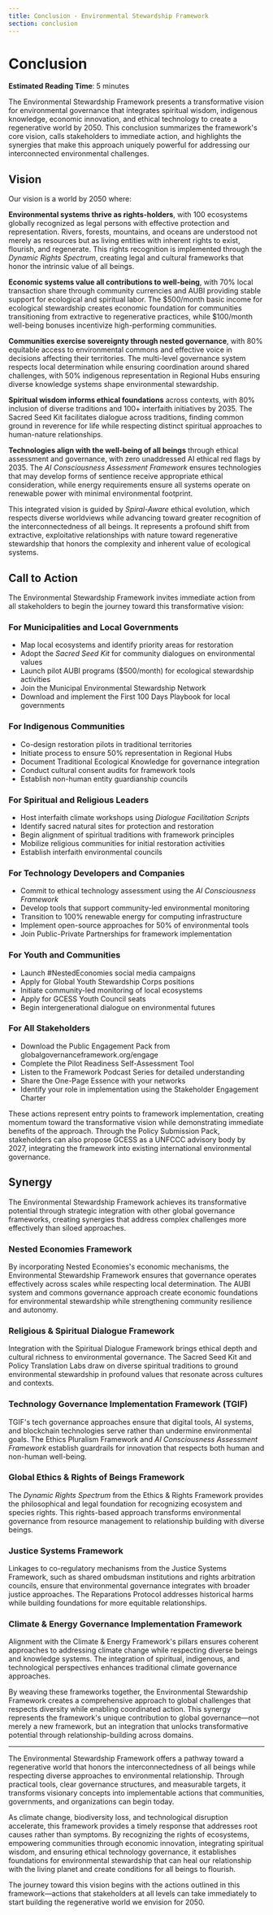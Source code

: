 ```yaml
---
title: Conclusion - Environmental Stewardship Framework
section: conclusion
---
```


# Conclusion

**Estimated Reading Time**: 5 minutes

The Environmental Stewardship Framework presents a transformative vision for environmental governance that integrates spiritual wisdom, indigenous knowledge, economic innovation, and ethical technology to create a regenerative world by 2050. This conclusion summarizes the framework's core vision, calls stakeholders to immediate action, and highlights the synergies that make this approach uniquely powerful for addressing our interconnected environmental challenges.

## Vision

Our vision is a world by 2050 where:

**Environmental systems thrive as rights-holders**, with 100 ecosystems globally recognized as legal persons with effective protection and representation. Rivers, forests, mountains, and oceans are understood not merely as resources but as living entities with inherent rights to exist, flourish, and regenerate. This rights recognition is implemented through the *Dynamic Rights Spectrum*, creating legal and cultural frameworks that honor the intrinsic value of all beings.

**Economic systems value all contributions to well-being**, with 70% local transaction share through community currencies and AUBI providing stable support for ecological and spiritual labor. The $500/month basic income for ecological stewardship creates economic foundation for communities transitioning from extractive to regenerative practices, while $100/month well-being bonuses incentivize high-performing communities.

**Communities exercise sovereignty through nested governance**, with 80% equitable access to environmental commons and effective voice in decisions affecting their territories. The multi-level governance system respects local determination while ensuring coordination around shared challenges, with 50% indigenous representation in Regional Hubs ensuring diverse knowledge systems shape environmental stewardship.

**Spiritual wisdom informs ethical foundations** across contexts, with 80% inclusion of diverse traditions and 100+ interfaith initiatives by 2035. The Sacred Seed Kit facilitates dialogue across traditions, finding common ground in reverence for life while respecting distinct spiritual approaches to human-nature relationships.

**Technologies align with the well-being of all beings** through ethical assessment and governance, with zero unaddressed AI ethical red flags by 2035. The *AI Consciousness Assessment Framework* ensures technologies that may develop forms of sentience receive appropriate ethical consideration, while energy requirements ensure all systems operate on renewable power with minimal environmental footprint.

This integrated vision is guided by *Spiral-Aware* ethical evolution, which respects diverse worldviews while advancing toward greater recognition of the interconnectedness of all beings. It represents a profound shift from extractive, exploitative relationships with nature toward regenerative stewardship that honors the complexity and inherent value of ecological systems.

## Call to Action

The Environmental Stewardship Framework invites immediate action from all stakeholders to begin the journey toward this transformative vision:

### For Municipalities and Local Governments

- Map local ecosystems and identify priority areas for restoration
- Adopt the *Sacred Seed Kit* for community dialogues on environmental values
- Launch pilot AUBI programs ($500/month) for ecological stewardship activities
- Join the Municipal Environmental Stewardship Network
- Download and implement the First 100 Days Playbook for local governments

### For Indigenous Communities

- Co-design restoration pilots in traditional territories
- Initiate process to ensure 50% representation in Regional Hubs
- Document Traditional Ecological Knowledge for governance integration
- Conduct cultural consent audits for framework tools
- Establish non-human entity guardianship councils

### For Spiritual and Religious Leaders

- Host interfaith climate workshops using *Dialogue Facilitation Scripts*
- Identify sacred natural sites for protection and restoration
- Begin alignment of spiritual traditions with framework principles
- Mobilize religious communities for initial restoration activities
- Establish interfaith environmental councils

### For Technology Developers and Companies

- Commit to ethical technology assessment using the *AI Consciousness Framework*
- Develop tools that support community-led environmental monitoring
- Transition to 100% renewable energy for computing infrastructure
- Implement open-source approaches for 50% of environmental tools
- Join Public-Private Partnerships for framework implementation

### For Youth and Communities

- Launch #NestedEconomies social media campaigns
- Apply for Global Youth Stewardship Corps positions
- Initiate community-led monitoring of local ecosystems
- Apply for GCESS Youth Council seats
- Begin intergenerational dialogue on environmental futures

### For All Stakeholders

- Download the Public Engagement Pack from globalgovernanceframework.org/engage
- Complete the Pilot Readiness Self-Assessment Tool
- Listen to the Framework Podcast Series for detailed understanding
- Share the One-Page Essence with your networks
- Identify your role in implementation using the Stakeholder Engagement Charter

These actions represent entry points to framework implementation, creating momentum toward the transformative vision while demonstrating immediate benefits of the approach. Through the Policy Submission Pack, stakeholders can also propose GCESS as a UNFCCC advisory body by 2027, integrating the framework into existing international environmental governance.

## Synergy

The Environmental Stewardship Framework achieves its transformative potential through strategic integration with other global governance frameworks, creating synergies that address complex challenges more effectively than siloed approaches.

### Nested Economies Framework

By incorporating Nested Economies's economic mechanisms, the Environmental Stewardship Framework ensures that governance operates effectively across scales while respecting local determination. The AUBI system and commons governance approach create economic foundations for environmental stewardship while strengthening community resilience and autonomy.

### Religious & Spiritual Dialogue Framework

Integration with the Spiritual Dialogue Framework brings ethical depth and cultural richness to environmental governance. The Sacred Seed Kit and Policy Translation Labs draw on diverse spiritual traditions to ground environmental stewardship in profound values that resonate across cultures and contexts.

### Technology Governance Implementation Framework (TGIF)

TGIF's tech governance approaches ensure that digital tools, AI systems, and blockchain technologies serve rather than undermine environmental goals. The Ethics Pluralism Framework and *AI Consciousness Assessment Framework* establish guardrails for innovation that respects both human and non-human well-being.

### Global Ethics & Rights of Beings Framework

The *Dynamic Rights Spectrum* from the Ethics & Rights Framework provides the philosophical and legal foundation for recognizing ecosystem and species rights. This rights-based approach transforms environmental governance from resource management to relationship building with diverse beings.

### Justice Systems Framework

Linkages to co-regulatory mechanisms from the Justice Systems Framework, such as shared ombudsman institutions and rights arbitration councils, ensure that environmental governance integrates with broader justice approaches. The Reparations Protocol addresses historical harms while building foundations for more equitable relationships.

### Climate & Energy Governance Implementation Framework

Alignment with the Climate & Energy Framework's pillars ensures coherent approaches to addressing climate change while respecting diverse beings and knowledge systems. The integration of spiritual, indigenous, and technological perspectives enhances traditional climate governance approaches.

By weaving these frameworks together, the Environmental Stewardship Framework creates a comprehensive approach to global challenges that respects diversity while enabling coordinated action. This synergy represents the framework's unique contribution to global governance—not merely a new framework, but an integration that unlocks transformative potential through relationship-building across domains.

---

The Environmental Stewardship Framework offers a pathway toward a regenerative world that honors the interconnectedness of all beings while respecting diverse approaches to environmental relationship. Through practical tools, clear governance structures, and measurable targets, it transforms visionary concepts into implementable actions that communities, governments, and organizations can begin today.

As climate change, biodiversity loss, and technological disruption accelerate, this framework provides a timely response that addresses root causes rather than symptoms. By recognizing the rights of ecosystems, empowering communities through economic innovation, integrating spiritual wisdom, and ensuring ethical technology governance, it establishes foundations for environmental stewardship that can heal our relationship with the living planet and create conditions for all beings to flourish.

The journey toward this vision begins with the actions outlined in this framework—actions that stakeholders at all levels can take immediately to start building the regenerative world we envision for 2050.
